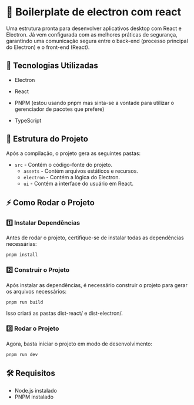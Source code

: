 # 📌 Boilerplate de electron com react

  Uma estrutura pronta para desenvolver aplicativos desktop com React e Electron. Já vem configurada com as melhores práticas de segurança, garantindo uma comunicação segura entre o back-end (processo principal do Electron) e o front-end (React).

## 🚀 Tecnologias Utilizadas

- Electron

- React

- PNPM (estou usando pnpm mas sinta-se a vontade para utilizar o gerenciador de pacotes que prefere)

- TypeScript

## 📂 Estrutura do Projeto

Após a compilação, o projeto gera as seguintes pastas:

 - `src` - Contém o código-fonte do projeto.
    - `assets` - Contém arquivos estáticos e recursos.
    - `electron` - Contém a lógica do Electron.
    - `ui` - Contém a interface do usuário em React.

## ⚡ Como Rodar o Projeto

### 1️⃣ Instalar Dependências

Antes de rodar o projeto, certifique-se de instalar todas as dependências necessárias:

```
pnpm install
```

### 2️⃣ Construir o Projeto

Após instalar as dependências, é necessário construir o projeto para gerar os arquivos necessários:

```
pnpm run build
```

Isso criará as pastas dist-react/ e dist-electron/.

### 3️⃣ Rodar o Projeto

Agora, basta iniciar o projeto em modo de desenvolvimento:

```
pnpm run dev
```

## 🛠️ Requisitos

- Node.js instalado
- PNPM instalado
